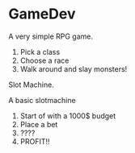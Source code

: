 GameDev
=======

A very simple RPG game.

1. Pick a class
2. Choose a race
3. Walk around and slay monsters!


Slot Machine.

A basic slotmachine

1. Start of with a 1000$ budget
2. Place a bet 
3. ????
4. PROFIT!!



